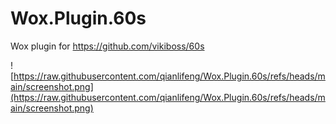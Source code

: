 # Wox.Plugin.60s

Wox plugin for https://github.com/vikiboss/60s

![https://raw.githubusercontent.com/qianlifeng/Wox.Plugin.60s/refs/heads/main/screenshot.png](https://raw.githubusercontent.com/qianlifeng/Wox.Plugin.60s/refs/heads/main/screenshot.png)
